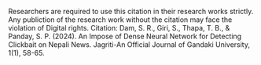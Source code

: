 Researchers are required to use this citation in their research works strictly.
Any publiction of the research work without the citation may face the violation of Digital rights.
Citation: 
Dam, S. R., Giri, S., Thapa, T. B., & Panday, S. P. (2024). An Impose of Dense Neural Network for Detecting Clickbait on Nepali News. Jagriti-An Official Journal of Gandaki University, 1(1), 58-65.

